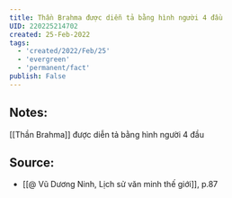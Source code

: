 ```yaml
---
title: Thần Brahma được diễn tả bằng hình người 4 đầu
UID: 220225214702
created: 25-Feb-2022
tags:
  - 'created/2022/Feb/25'
  - 'evergreen'
  - 'permanent/fact'
publish: False
---
```

## Notes:
[[Thần Brahma]] được diễn tả bằng hình người 4 đầu

## Source:
- [[@ Vũ Dương Ninh, Lịch sử văn minh thế giới]], p.87




